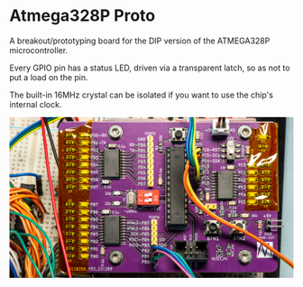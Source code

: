 # Atmega328P Proto

A breakout/prototyping board for the DIP version of the ATMEGA328P microcontroller.

Every GPIO pin has a status LED, driven via a transparent latch, so as not to put a load on the pin.

The built-in 16MHz crystal can be isolated if you want to use the chip's internal clock.

![Atmega328P Proto](Atmega328P-Proto.jpg)
